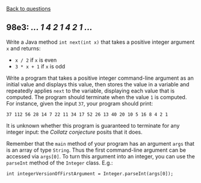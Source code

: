 [Back to questions](../../README.md)

## 98e3: *... 1 4 2 1 4 2 1 ...*

Write a Java method `int next(int x)` that takes a positive integer argument `x` and returns:

* `x / 2` if `x` is even
* `3 * x + 1` if `x` is odd

Write a program that takes a positive integer command-line argument as an initial value and displays this value, then stores the value in a variable and
repeatedly applies `next` to the variable, displaying each value that is computed.  The program should terminate when the value `1` is computed.
For instance, given the input `37`, your program should print:

```
37 112 56 28 14 7 22 11 34 17 52 26 13 40 20 10 5 16 8 4 2 1
```

It is unknown whether this program is guaranteed to terminate for any integer input: the *Collatz conjecture* posits that it does.

Remember that the `main` method of your program has an argument `args` that is an array of type `String`.
Thus the first command-line argument can be accessed via `args[0]`.  To turn this argument into an integer, you can use the
`parseInt` method of the `Integer` class.  E.g.:

```
int integerVersionOfFirstArgument = Integer.parseInt(args[0]);
```